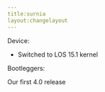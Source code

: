 ```yaml
---
title:surnia
layout:changelayout
---
```


Device:

- Switched to LOS 15.1 kernel

Bootleggers:

Our first 4.0 release
